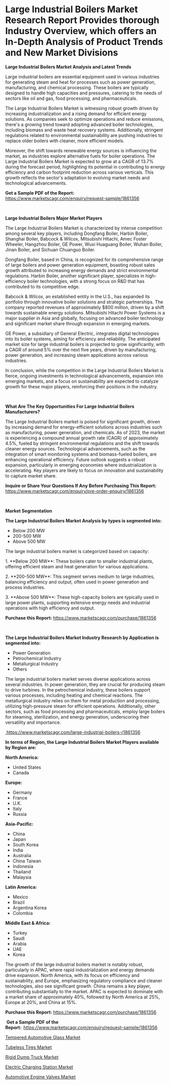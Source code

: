 <p><h1>Large Industrial Boilers Market Research Report Provides thorough Industry Overview, which offers an In-Depth Analysis of Product Trends and New Market Divisions</h1></p><p><strong>Large Industrial Boilers Market Analysis and Latest Trends</strong></p>
<p><p>Large industrial boilers are essential equipment used in various industries for generating steam and heat for processes such as power generation, manufacturing, and chemical processing. These boilers are typically designed to handle high capacities and pressures, catering to the needs of sectors like oil and gas, food processing, and pharmaceuticals.</p><p>The Large Industrial Boilers Market is witnessing robust growth driven by increasing industrialization and a rising demand for efficient energy solutions. As companies seek to optimize operations and reduce emissions, there's a growing trend toward adopting advanced boiler technologies, including biomass and waste heat recovery systems. Additionally, stringent regulations related to environmental sustainability are pushing industries to replace older boilers with cleaner, more efficient models.</p><p>Moreover, the shift towards renewable energy sources is influencing the market, as industries explore alternative fuels for boiler operations. The Large Industrial Boilers Market is expected to grow at a CAGR of 13.7% during the forecast period, highlighting its potential in contributing to energy efficiency and carbon footprint reduction across various verticals. This growth reflects the sector's adaptation to evolving market needs and technological advancements.</p></p>
<p><strong>Get a Sample PDF of the Report:&nbsp;</strong> <a href="https://www.marketscagr.com/enquiry/request-sample/1861356?utm_campaign=2010&utm_medium=2&utm_source=Github&utm_content=ia&utm_term=28022025&utm_id=large-industrial-boilers">https://www.marketscagr.com/enquiry/request-sample/1861356</a></p>
<p>&nbsp;</p>
<p><strong>Large Industrial Boilers Major Market Players</strong></p>
<p><p>The Large Industrial Boilers Market is characterized by intense competition among several key players, including Dongfang Boiler, Harbin Boiler, Shanghai Boiler, Babcock & Wilcox, Mitsubishi Hitachi, Amec Foster Wheeler, Hangzhou Boiler, GE Power, Wuxi Huaguang Boiler, Wuhan Boiler, Jinan Boiler, and Sichuan Chuanguo Boiler. </p><p>Dongfang Boiler, based in China, is recognized for its comprehensive range of large boilers and power generation equipment, boasting robust sales growth attributed to increasing energy demands and strict environmental regulations. Harbin Boiler, another significant player, specializes in high-efficiency boiler technologies, with a strong focus on R&D that has contributed to its competitive edge.</p><p>Babcock & Wilcox, an established entity in the U.S., has expanded its portfolio through innovative boiler solutions and strategic partnerships. The company reported revenues of approximately $800 million, driven by a shift towards sustainable energy solutions. Mitsubishi Hitachi Power Systems is a major supplier in Asia and globally, focusing on advanced boiler technology and significant market share through expansion in emerging markets.</p><p>GE Power, a subsidiary of General Electric, integrates digital technologies into its boiler systems, aiming for efficiency and reliability. The anticipated market size for large industrial boilers is projected to grow significantly, with a CAGR of around 5% over the next five years, driven by manufacturing, power generation, and increasing steam applications across various industries.</p><p>In conclusion, while the competition in the Large Industrial Boilers Market is fierce, ongoing investments in technological advancements, expansion into emerging markets, and a focus on sustainability are expected to catalyze growth for these major players, reinforcing their positions in the industry.</p></p>
<p>&nbsp;</p>
<p><strong>What Are The Key Opportunities For Large Industrial Boilers Manufacturers?</strong></p>
<p><p>The Large Industrial Boilers market is poised for significant growth, driven by increasing demand for energy-efficient solutions across industries such as manufacturing, power generation, and chemicals. As of 2023, the market is experiencing a compound annual growth rate (CAGR) of approximately 4.5%, fueled by stringent environmental regulations and the shift towards cleaner energy sources. Technological advancements, such as the integration of smart monitoring systems and biomass-fueled boilers, are enhancing operational efficiency. Future outlook suggests a robust expansion, particularly in emerging economies where industrialization is accelerating. Key players are likely to focus on innovation and sustainability to capture market share.</p></p>
<p><strong>Inquire or Share Your Questions If Any Before Purchasing This Report:</strong> <a href="https://www.marketscagr.com/enquiry/pre-order-enquiry/1861356?utm_campaign=2010&utm_medium=2&utm_source=Github&utm_content=ia&utm_term=28022025&utm_id=large-industrial-boilers">https://www.marketscagr.com/enquiry/pre-order-enquiry/1861356</a></p>
<p>&nbsp;</p>
<p><strong>Market Segmentation</strong></p>
<p><strong>The Large Industrial Boilers Market Analysis by types is segmented into:</strong></p>
<p><ul><li>Below 200 MW</li><li>200-500 MW</li><li>Above 500 MW</li></ul></p>
<p><p>The large industrial boilers market is categorized based on capacity: </p><p>1. **Below 200 MW**: These boilers cater to smaller industrial plants, offering efficient steam and heat generation for various applications.</p><p>2. **200-500 MW**: This segment serves medium to large industries, balancing efficiency and output, often used in power generation and process industries.</p><p>3. **Above 500 MW**: These high-capacity boilers are typically used in large power plants, supporting extensive energy needs and industrial operations with high efficiency and output.</p></p>
<p><strong>Purchase this Report:&nbsp;</strong><a href="https://www.marketscagr.com/purchase/1861356?utm_campaign=2010&utm_medium=2&utm_source=Github&utm_content=ia&utm_term=28022025&utm_id=large-industrial-boilers">https://www.marketscagr.com/purchase/1861356</a></p>
<p>&nbsp;</p>
<p><strong>The Large Industrial Boilers Market Industry Research by Application is segmented into:</strong></p>
<p><ul><li>Power Generation</li><li>Petrochemical Industry</li><li>Metallurgical Industry</li><li>Others</li></ul></p>
<p><p>The large industrial boilers market serves diverse applications across several industries. In power generation, they are crucial for producing steam to drive turbines. In the petrochemical industry, these boilers support various processes, including heating and chemical reactions. The metallurgical industry relies on them for metal production and processing, utilizing high-pressure steam for efficient operations. Additionally, other sectors, such as food processing and pharmaceuticals, employ large boilers for steaming, sterilization, and energy generation, underscoring their versatility and importance.</p></p>
<p><a href="https://www.marketscagr.com/large-industrial-boilers-r1861356?utm_campaign=2010&utm_medium=2&utm_source=Github&utm_content=ia&utm_term=28022025&utm_id=large-industrial-boilers">&nbsp;https://www.marketscagr.com/large-industrial-boilers-r1861356</a></p>
<p><strong>In terms of Region, the Large Industrial Boilers Market Players available by Region are:</strong></p>
<p>
    <p> <strong> North America: </strong>
        <ul>
            <li>United States</li>
            <li>Canada</li>
        </ul>
        </p> 
    <p> <strong> Europe: </strong>
        <ul>
            <li>Germany</li>
            <li>France</li>
            <li>U.K.</li>
            <li>Italy</li>
            <li>Russia</li>
        </ul>
        </p> 
    <p> <strong> Asia-Pacific: </strong>
        <ul>
            <li>China</li>
            <li>Japan</li>
            <li>South Korea</li>
            <li>India</li>
            <li>Australia</li>
            <li>China Taiwan</li>
            <li>Indonesia</li>
            <li>Thailand</li>
            <li>Malaysia</li>
        </ul>
        </p> 
    <p> <strong> Latin America: </strong>
        <ul>
            <li>Mexico</li>
            <li>Brazil</li>
            <li>Argentina Korea</li>
            <li>Colombia</li>
        </ul>
        </p> 
    <p> <strong> Middle East & Africa: </strong>
        <ul>
            <li>Turkey</li>
            <li>Saudi</li>
            <li>Arabia</li>
            <li>UAE</li>
            <li>Korea</li>
        </ul>
    </p>
    </p>
<p><p>The growth of the large industrial boilers market is notably robust, particularly in APAC, where rapid industrialization and energy demands drive expansion. North America, with its focus on efficiency and sustainability, and Europe, emphasizing regulatory compliance and cleaner technologies, also see significant growth. China remains a key player, contributing substantially to the market. APAC is expected to dominate with a market share of approximately 40%, followed by North America at 25%, Europe at 20%, and China at 15%.</p></p>
<p><strong>Purchase this Report: </strong><a href="https://www.marketscagr.com/purchase/1861356?utm_campaign=2010&utm_medium=2&utm_source=Github&utm_content=ia&utm_term=28022025&utm_id=large-industrial-boilers">https://www.marketscagr.com/purchase/1861356</a></p>
<p>&nbsp;<strong>Get a Sample PDF of the Report:&nbsp;&nbsp;</strong><a href="https://www.marketscagr.com/enquiry/request-sample/1861356?utm_campaign=2010&utm_medium=2&utm_source=Github&utm_content=ia&utm_term=28022025&utm_id=large-industrial-boilers">https://www.marketscagr.com/enquiry/request-sample/1861356</a></p>
<p><strong></strong></p>
<p><p><a href="https://github.com/kaniselway4c/Market-Research-Report-List-1/blob/main/tempered-automotive-glass-market.md?utm_campaign=2010&utm_medium=2&utm_source=Github&utm_content=ia&utm_term=28022025&utm_id=large-industrial-boilers">Tempered Automotive Glass Market</a></p><p><a href="https://github.com/beitoionta73/Market-Research-Report-List-1/blob/main/tubeless-tires-market.md?utm_campaign=2010&utm_medium=2&utm_source=Github&utm_content=ia&utm_term=28022025&utm_id=large-industrial-boilers">Tubeless Tires Market</a></p><p><a href="https://github.com/fulceclubbs2/Market-Research-Report-List-1/blob/main/rigid-dump-truck-market.md?utm_campaign=2010&utm_medium=2&utm_source=Github&utm_content=ia&utm_term=28022025&utm_id=large-industrial-boilers">Rigid Dump Truck Market</a></p><p><a href="https://github.com/steegwajma22/Market-Research-Report-List-1/blob/main/electric-charging-station-market.md?utm_campaign=2010&utm_medium=2&utm_source=Github&utm_content=ia&utm_term=28022025&utm_id=large-industrial-boilers">Electric Charging Station Market</a></p><p><a href="https://github.com/rubiogruis0p/Market-Research-Report-List-1/blob/main/automotive-engine-valves-market.md?utm_campaign=2010&utm_medium=2&utm_source=Github&utm_content=ia&utm_term=28022025&utm_id=large-industrial-boilers">Automotive Engine Valves Market</a></p></p>